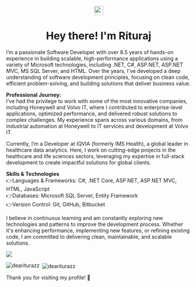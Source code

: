 <div align="center">
  <img    src="https://media.giphy.com/media/hvRJCLFzcasrR4ia7z/giphy.gif" width="25px">
  <h1> Hey there! I'm Rituraj</h1>
 </div>

I’m a passionate Software Developer with over 8.5 years of hands-on experience in building scalable, high-performance applications using a variety of Microsoft technologies, including .NET, C#, ASP.NET, ASP.NET MVC, MS SQL Server, and HTML. Over the years, I’ve developed a deep understanding of software development principles, focusing on clean code, efficient problem-solving, and building solutions that deliver business value.

**Professional Journey:**<br/>
I’ve had the privilege to work with some of the most innovative companies, including Honeywell and Volvo IT, where I contributed to enterprise-level applications, optimized performance, and delivered robust solutions to complex challenges. My experience spans across various domains, from industrial automation at Honeywell to IT services and development at Volvo IT.

Currently, I’m a Developer at IQVIA (formerly IMS Health), a global leader in healthcare data analytics. Here, I work on cutting-edge projects in the healthcare and life sciences sectors, leveraging my expertise in full-stack development to create impactful solutions for global clients.

**Skills & Technologies**<br/>
  :point_right:Languages & Frameworks: C#, .NET Core, ASP.NET, ASP.NET MVC, HTML, JavaScript<br/>
  :point_right:Databases: Microsoft SQL Server, Entity Framework<br/>
  :point_right:Version Control: Git, GitHub, Bitbucket<br/>

I believe in continuous learning and am constantly exploring new technologies and patterns to improve the development process. Whether it's enhancing performance, implementing new features, or refining existing code, I am committed to delivering clean, maintainable, and scalable solutions.

![](https://komarev.com/ghpvc/?username=deariturazz&abbreviated=true)


<p><img align="left" src="https://github-readme-stats.vercel.app/api/top-langs?username=deariturazz&show_icons=true&locale=en&layout=compact&theme=dark" alt="deariturazz" /></p>

<p>&nbsp;<img align="center" src="https://github-readme-stats.vercel.app/api?username=deariturazz&show_icons=true&locale=en&theme=dark" alt="deariturazz" /></p>

<!-- <p><img align="center" src="https://github-readme-streak-stats.herokuapp.com/?user=deariturazz&theme=dark" alt="deariturazz" /></p> -->

Thank you for visiting my profile! 🎉
